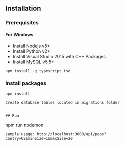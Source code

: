 ## Installation

### Prerequisites

#### For Windows

* Install Nodejs v5+
* Install Python v2+
* Install Visual Studio 2015 with C++ Packages
* Install MySQL v5.5+

```
npm install -g typescript tsd
```

### Install packages

```
npm install
```
```
Create database tables located in migrations folder
```
```

## Run

```
npm run nodemon
```
sample usage: http://localhost:3000/api/peos?coutry=US&minSize=1&maxSize=20
```


